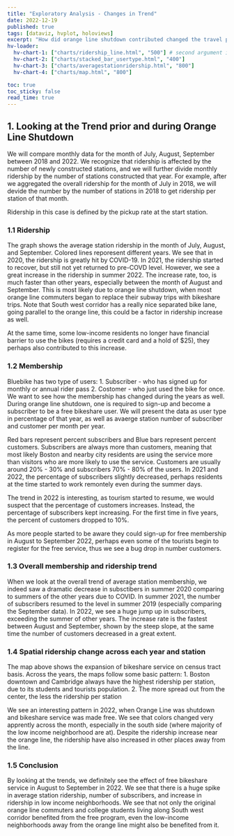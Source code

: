 ```yaml
---
title: "Exploratory Analysis - Changes in Trend"
date: 2022-12-19
published: true
tags: [dataviz, hvplot, holoviews]
excerpt: "How did orange line shutdown contributed changed the travel pattern during the time?"
hv-loader:
  hv-chart-1: ["charts/ridership_line.html", "500"] # second argument is the height
  hv-chart-2: ["charts/stacked_bar_usertype.html", "400"]
  hv-chart-3: ["charts/averagestationridership.html", "800"]
  hv-chart-4: ["charts/map.html", "800"]

toc: true
toc_sticky: false
read_time: true
---
```


## 1. Looking at the Trend prior and during Orange Line Shutdown

We will compare monthly data for the month of July, August, September between 2018 and 2022. We recognize that ridership is affected by the number of newly constructed stations, and we will further divide monthly ridership by the number of stations constructed that year. For example, after we aggregated the overall ridership for the month of July in 2018, we will devide the number by the number of stations in 2018 to get ridership per station of that month. 

Ridership in this case is defined by the pickup rate at the start station.

### 1.1 Ridership

<div id="hv-chart-1"></div>

The graph shows the average station ridership in the month of July, August, and September. Colored lines reporesent different years. We see that in 2020, the ridership is greatly hit by COVID-19. In 2021, the ridership started to recover, but still not yet returned to pre-COVD level. However, we see a great increase in the ridership in summer 2022. The increase rate, too, is much faster than other years, especially between the month of August and September. This is most likely due to orange line shutdown, when most orange line commuters began to replace their subway trips with bikeshare trips. Note that South west corridor has a really nice separated bike lane, going parallel to the orange line, this could be a factor in ridership increase as well. 

At the same time, some low-income residents no longer have financial barrier to use the bikes (requires a credit card and a hold of $25), they perhaps also contributed to this increase.

### 1.2 Membership

Bluebike has two type of users: 1. Subscriber - who has signed up for monthly or annual rider pass 2. Costomer - who just used the bike for once. We want to see how the membership has changed during the years as well. During orange line shutdown, one is required to sign-up and become a subscriber to be a free bikeshare user. We will present the data as user type in percentage of that year, as well as avaerge station number of subscriber and customer per month per year.

<div id="hv-chart-2"></div>

Red bars represent percent subscribers and Blue bars represent percent customers. Subscribers are always more than customers, meaning that most likely Boston and nearby city residents are using the service more than visitors who are more likely to use the service. Customers are usually around 20% - 30% and subscribers 70% - 80% of the users. In 2021 and 2022, the percentage of subscribers slightly decreased, perhaps residents at the time started to work remontely even during the summer days. 

The trend in 2022 is interesting, as tourism started to resume, we would suspect that the percentage of customers increases. Instead, the percentage of subscribers kept increasing. For the first time in five years, the percent of customers dropped to 10%. 

As more people started to be aware they could sign-up for free membership in August to September 2022, perhaps even some of the tourists begin to register for the free service, thus we see a bug drop in number customers. 

### 1.3 Overall membership and ridership trend

<div id="hv-chart-3"></div>

When we look at the overall trend of average station membership, we indeed saw a dramatic decrease in subsctibers in summer 2020 comparing to summers of the other years due to COVID.  In summer 2021, the number of subscribers resumed to the level in summer 2019 (especially comparing the September data). In 2022, we see a huge jump up in subscribers, exceeding the summer of other years. The increase rate is the fastest between August and September, shown by the steep slope, at the same time the number of customers decreased in a great extent. 
### 1.4 Spatial ridership change across each year and station

<div id="hv-chart-4"></div>

The map above shows the expansion of bikeshare service on census tract basis. Across the years, the maps follow some basic pattern:
    1. Boston downtown and Cambridge always have the highest ridership per station, due to its students and tourists population. 
    2. The more spread out from the center, the less the ridership per station

We see an interesting pattern in 2022, when Orange Line was shutdown and bikeshare service was made free. We see that colors changed very apprently across the month, especially in the south side (where majority of the low income neighborhood are at). Despite the ridership increase near the orange line, the ridership have also increased in other places away from the line. 

### 1.5 Conclusion

By looking at the trends, we definitely see the effect of free bikeshare service in August to September in 2022. We see that there is a huge spike in average station ridership, number of subscribers, and increase in ridership in low income neighborhoods. We see that not only the original orange line commuters and college students living along South west corridor benefited from the free program, even the low-income neighborhoods away from the orange line might also be benefited from it. 
